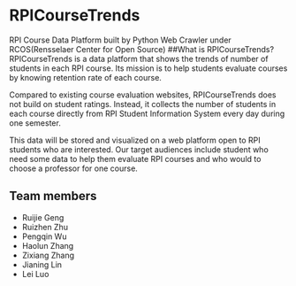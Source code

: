 # RPICourseTrends
RPI Course Data Platform built by Python Web Crawler under RCOS(Rensselaer Center for Open Source)
##What is RPICourseTrends?
RPICourseTrends is a data platform that shows the trends of 
number of students in each RPI course. Its mission is to 
help students evaluate courses by knowing retention rate of
 each course. 
 
 Compared to existing course evaluation websites, 
 RPICourseTrends does not build on student ratings. 
 Instead, it collects the number of students in each course 
 directly from RPI Student Information System every day during 
 one semester. 
 
 This data will be stored and visualized on a web 
 platform open to RPI students who are interested. Our target 
 audiences include student who need some data to help 
 them evaluate RPI courses and who would to choose a professor 
 for one course.
## Team members
+ Ruijie Geng 
+ Ruizhen Zhu
+ Pengqin Wu 
+ Haolun Zhang 
+ Zixiang Zhang
+ Jianing Lin 
+ Lei Luo 

